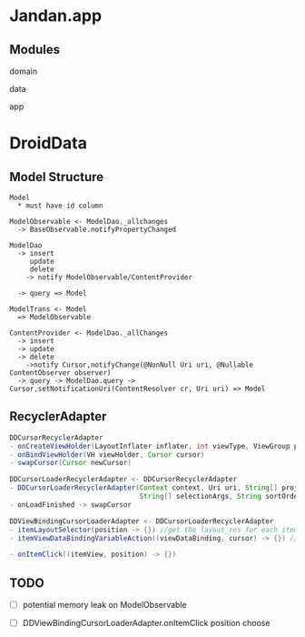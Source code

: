 # Jandan.app
## Modules
domain

data

app

# DroidData
## Model Structure
```
Model
  * must have id column

ModelObservable <- ModelDao._allchanges
  -> BaseObservable.notifyPropertyChanged 

ModelDao
  -> insert
     update
     delete
    -> notify ModelObservable/ContentProvider
     
  -> query => Model
  
ModelTrans <- Model
  => ModelObservable

ContentProvider <- ModelDao._allChanges
  -> insert
  -> update
  -> delete
    ->notify Cursor,notifyChange(@NonNull Uri uri, @Nullable ContentObserver observer)
  -> query -> ModelDao.query -> Cursor,setNotificationUri(ContentResolver cr, Uri uri) => Model
```

## RecyclerAdapter
```java
DDCursorRecyclerAdapter
- onCreateViewHolder(LayoutInflater inflater, int viewType, ViewGroup parent)
- onBindViewHolder(VH viewHolder, Cursor cursor)
- swapCursor(Cursor newCursor)

DDCursorLoaderRecyclerAdapter <- DDCursorRecyclerAdapter
- DDCursorLoaderRecyclerAdapter(Context context, Uri uri, String[] projection, String selection,
                                String[] selectionArgs, String sortOrder)
- onLoadFinished -> swapCursor

DDViewBindingCursorLoaderAdapter <- DDCursorLoaderRecyclerAdapter
- itemLayoutSelector(position -> {}) //get the layout_res for each item
- itemViewDataBindingVariableAction((viewDataBinding, cursor) -> {}) //bind view with cursor data

- onItemClick((itemView, position) -> {})
```

## TODO
- [ ] potential memory leak on ModelObservable
- [ ] DDViewBindingCursorLoaderAdapter.onItemClick position choose
  
